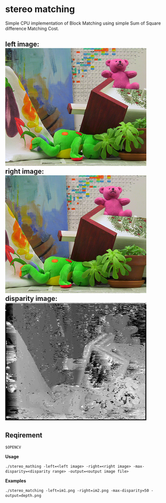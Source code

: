 stereo matching 
==========

Simple CPU implementation of Block Matching using simple Sum of Square difference Matching Cost.

left image:  
![image](im1.png)  
right image:  
![image](im2.png)  
disparity image:  
![image](depth.png)
---
## Reqirement 

    $OPENCV

**Usage**

    ./stereo_mathing -left=<left image> -right=<right image> -max-disparity=<disparity range> -output=<output image file> 

**Examples**

    ./stereo_matching -left=im1.png -right=im2.png -max-disparity=50 -output=depth.png 


